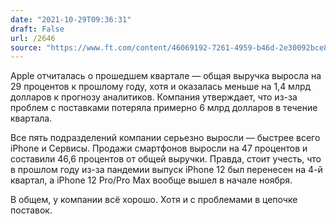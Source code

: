 ```yaml
---
date: "2021-10-29T09:36:31"
draft: False
url: /2646
source: "https://www.ft.com/content/46069192-7261-4959-b46d-2e30092bce8d"
---
```


Apple отчиталась о прошедшем квартале — общая выручка выросла на 29 процентов к прошлому году, хотя и оказалась меньше на 1,4 млрд долларов к прогнозу аналитиков. Компания утверждает, что из-за проблем с поставками потеряла примерно 6 млрд долларов в течение квартала.

Все пять подразделений компании серьезно выросли — быстрее всего iPhone и Сервисы. Продажи смартфонов выросли на 47 процентов и составили 46,6 процентов от общей выручки. Правда, стоит учесть, что в прошлом году из-за пандемии выпуск iPhone 12 был перенесен на 4-й квартал, а iPhone 12 Pro/Pro Max вообще вышел в начале ноября. 

В общем, у компании всё хорошо. Хотя и с проблемами в цепочке поставок.
